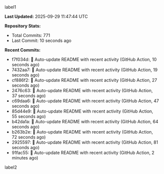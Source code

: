 
label1 
<!-- ACTIVITY_START -->
**Last Updated:** 2025-09-29 11:47:44 UTC

**Repository Stats:**
- Total Commits: 771
- Last Commit: 10 seconds ago

**Recent Commits:**
- f7f034d: 🤖 Auto-update README with recent activity (GitHub Action, 10 seconds ago)
- 7432aa7: 🤖 Auto-update README with recent activity (GitHub Action, 19 seconds ago)
- cf886f2: 🤖 Auto-update README with recent activity (GitHub Action, 27 seconds ago)
- 2476c63: 🤖 Auto-update README with recent activity (GitHub Action, 37 seconds ago)
- c69daa6: 🤖 Auto-update README with recent activity (GitHub Action, 47 seconds ago)
- 85d44e9: 🤖 Auto-update README with recent activity (GitHub Action, 55 seconds ago)
- b42da1a: 🤖 Auto-update README with recent activity (GitHub Action, 64 seconds ago)
- b263b2e: 🤖 Auto-update README with recent activity (GitHub Action, 72 seconds ago)
- 2925597: 🤖 Auto-update README with recent activity (GitHub Action, 81 seconds ago)
- 91fac55: 🤖 Auto-update README with recent activity (GitHub Action, 2 minutes ago)
<!-- ACTIVITY_END -->

label2
